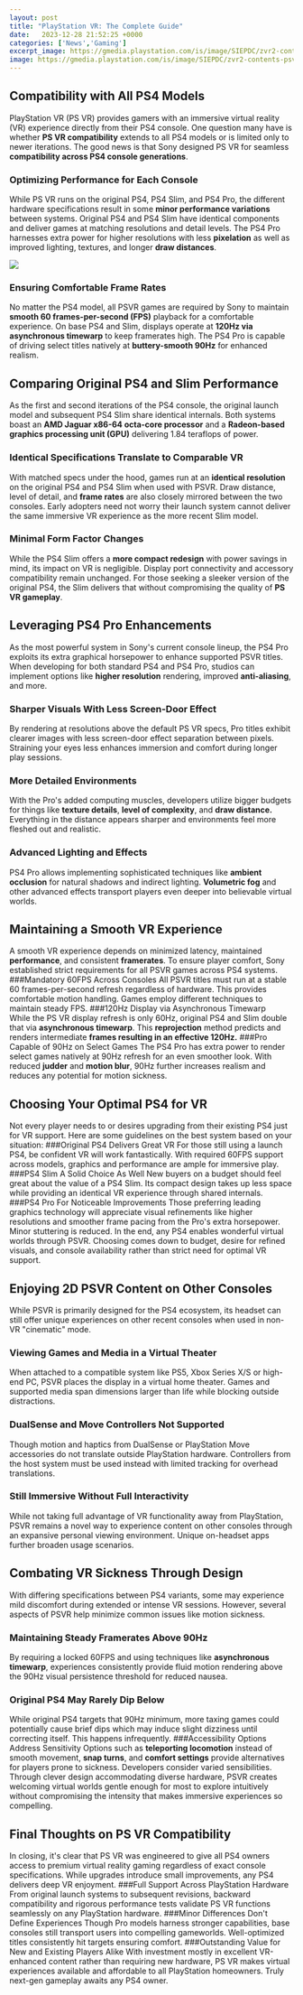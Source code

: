 ```yaml
---
layout: post
title: "PlayStation VR: The Complete Guide"
date:   2023-12-28 21:52:25 +0000
categories: ['News','Gaming']
excerpt_image: https://gmedia.playstation.com/is/image/SIEPDC/zvr2-contents-psvr-en-10oct17?$native--t$
image: https://gmedia.playstation.com/is/image/SIEPDC/zvr2-contents-psvr-en-10oct17?$native--t$
---
```


##  Compatibility with All PS4 Models
PlayStation VR (PS VR) provides gamers with an immersive virtual reality (VR) experience directly from their PS4 console. One question many have is whether **PS VR compatibility** extends to all PS4 models or is limited only to newer iterations. The good news is that Sony designed PS VR for seamless **compatibility across PS4 console generations**.
### Optimizing Performance for Each Console  
While PS VR runs on the original PS4, PS4 Slim, and PS4 Pro, the different hardware specifications result in some **minor performance variations** between systems. Original PS4 and PS4 Slim have identical components and deliver games at matching resolutions and detail levels. The PS4 Pro harnesses extra power for higher resolutions with less **pixelation** as well as improved lighting, textures, and longer **draw distances**.

![](https://i.ytimg.com/vi/ueoR10YJYV0/maxresdefault.jpg)
### Ensuring Comfortable Frame Rates
No matter the PS4 model, all PSVR games are required by Sony to maintain **smooth 60 frames-per-second (FPS)** playback for a comfortable experience. On base PS4 and Slim, displays operate at **120Hz via asynchronous timewarp** to keep framerates high. The PS4 Pro is capable of driving select titles natively at **buttery-smooth 90Hz** for enhanced realism.
##  Comparing Original PS4 and Slim Performance  
As the first and second iterations of the PS4 console, the original launch model and subsequent PS4 Slim share identical internals. Both systems boast an **AMD Jaguar x86-64 octa-core processor** and a **Radeon-based graphics processing unit (GPU)** delivering 1.84 teraflops of power.
### Identical Specifications Translate to Comparable VR  
With matched specs under the hood, games run at an **identical resolution** on the original PS4 and PS4 Slim when used with PSVR. Draw distance, level of detail, and **frame rates** are also closely mirrored between the two consoles. Early adopters need not worry their launch system cannot deliver the same immersive VR experience as the more recent Slim model.
### Minimal Form Factor Changes
While the PS4 Slim offers a **more compact redesign** with power savings in mind, its impact on VR is negligible. Display port connectivity and accessory compatibility remain unchanged. For those seeking a sleeker version of the original PS4, the Slim delivers that without compromising the quality of **PS VR gameplay**.
##  Leveraging PS4 Pro Enhancements  
As the most powerful system in Sony's current console lineup, the PS4 Pro exploits its extra graphical horsepower to enhance supported PSVR titles. When developing for both standard PS4 and PS4 Pro, studios can implement options like **higher resolution** rendering, improved **anti-aliasing**, and more.  
### Sharper Visuals With Less Screen-Door Effect
By rendering at resolutions above the default PS VR specs, Pro titles exhibit clearer images with less screen-door effect separation between pixels. Straining your eyes less enhances immersion and comfort during longer play sessions.
### More Detailed Environments
With the Pro's added computing muscles, developers utilize bigger budgets for things like **texture details**, **level of complexity**, and **draw distance.** Everything in the distance appears sharper and environments feel more fleshed out and realistic.
### Advanced Lighting and Effects 
PS4 Pro allows implementing sophisticated techniques like **ambient occlusion** for natural shadows and indirect lighting. **Volumetric fog** and other advanced effects transport players even deeper into believable virtual worlds.
##  Maintaining a Smooth VR Experience
A smooth VR experience depends on minimized latency, maintained **performance**, and consistent **framerates**. To ensure player comfort, Sony established strict requirements for all PSVR games across PS4 systems.
###Mandatory 60FPS Across Consoles
All PSVR titles must run at a stable 60 frames-per-second refresh regardless of hardware. This provides comfortable motion handling. Games employ different techniques to maintain steady FPS.
###120Hz Display via Asynchronous Timewarp  
While the PS VR display refresh is only 60Hz, original PS4 and Slim double that via **asynchronous timewarp**. This **reprojection** method predicts and renders intermediate **frames resulting in an effective 120Hz.**
###Pro Capable of 90Hz on Select Games
The PS4 Pro has extra power to render select games natively at 90Hz refresh for an even smoother look. With reduced **judder** and **motion blur**, 90Hz further increases realism and reduces any potential for motion sickness.
##  Choosing Your Optimal PS4 for VR  
Not every player needs to or desires upgrading from their existing PS4 just for VR support. Here are some guidelines on the best system based on your situation:
###Original PS4 Delivers Great VR 
For those still using a launch PS4, be confident VR will work fantastically. With required 60FPS support across models, graphics and performance are ample for immersive play.
###PS4 Slim A Solid Choice As Well
New buyers on a budget should feel great about the value of a PS4 Slim. Its compact design takes up less space while providing an identical VR experience through shared internals.  
###PS4 Pro For Noticeable Improvements
Those preferring leading graphics technology will appreciate visual refinements like higher resolutions and smoother frame pacing from the Pro's extra horsepower. Minor stuttering is reduced.
In the end, any PS4 enables wonderful virtual worlds through PSVR. Choosing comes down to budget, desire for refined visuals, and console availability rather than strict need for optimal VR support.
##  Enjoying 2D PSVR Content on Other Consoles
While PSVR is primarily designed for the PS4 ecosystem, its headset can still offer unique experiences on other recent consoles when used in non-VR "cinematic" mode.
### Viewing Games and Media in a Virtual Theater 
When attached to a compatible system like PS5, Xbox Series X/S or high-end PC, PSVR places the display in a virtual home theater. Games and supported media span dimensions larger than life while blocking outside distractions. 
### DualSense and Move Controllers Not Supported
Though motion and haptics from DualSense or PlayStation Move accessories do not translate outside PlayStation hardware. Controllers from the host system must be used instead with limited tracking for overhead translations.
### Still Immersive Without Full Interactivity
While not taking full advantage of VR functionality away from PlayStation, PSVR remains a novel way to experience content on other consoles through an expansive personal viewing environment. Unique on-headset apps further broaden usage scenarios.
##  Combating VR Sickness Through Design
With differing specifications between PS4 variants, some may experience mild discomfort during extended or intense VR sessions. However, several aspects of PSVR help minimize common issues like motion sickness. 
### Maintaining Steady Framerates Above 90Hz
By requiring a locked 60FPS and using techniques like **asynchronous timewarp**, experiences consistently provide fluid motion rendering above the 90Hz visual persistence threshold for reduced nausea.
### Original PS4 May Rarely Dip Below  
While original PS4 targets that 90Hz minimum, more taxing games could potentially cause brief dips which may induce slight dizziness until correcting itself. This happens infrequently.
###Accessibility Options Address Sensitivity
Options such as **teleporting locomotion** instead of smooth movement, **snap turns**, and **comfort settings** provide alternatives for players prone to sickness. Developers consider varied sensibilities.
Through clever design accommodating diverse hardware, PSVR creates welcoming virtual worlds gentle enough for most to explore intuitively without compromising the intensity that makes immersive experiences so compelling.
##  Final Thoughts on PS VR Compatibility 
In closing, it's clear that PS VR was engineered to give all PS4 owners access to premium virtual reality gaming regardless of exact console specifications. While upgrades introduce small improvements, any PS4 delivers deep VR enjoyment.
###Full Support Across PlayStation Hardware
From original launch systems to subsequent revisions, backward compatibility and rigorous performance tests validate PS VR functions seamlessly on any PlayStation hardware. 
###Minor Differences Don't Define Experiences
Though Pro models harness stronger capabilities, base consoles still transport users into compelling gameworlds. Well-optimized titles consistently hit targets ensuring comfort.
###Outstanding Value for New and Existing Players Alike
With investment mostly in excellent VR-enhanced content rather than requiring new hardware, PS VR makes virtual experiences available and affordable to all PlayStation homeowners. Truly next-gen gameplay awaits any PS4 owner.